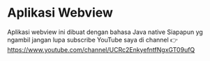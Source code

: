# Aplikasi Webview
Aplikasi webview ini dibuat dengan bahasa Java native
Siapapun yg ngambil jangan lupa subscribe YouTube saya di channel 
👉 https://www.youtube.com/channel/UCRc2EnkyefntfNgxGT09ufQ
